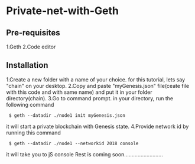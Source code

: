 # Private-net-with-Geth
## Pre-requisites
1.Geth
2.Code editor
## Installation
1.Create a new folder with a name of your choice. for this tutorial, lets say "chain" on your desktop.
2.Copy and paste "myGenesis.json" file(ceate file with this code and with same name) and put it in your folder directory(chain).
3.Go to command prompt. in your directory, run the following command
```
 $ geth --datadir ./node1 init myGenesis.json
 ```
 it will start a private blockchain with Genesis state.
4.Provide network id by running this command
```
 $ geth --datadir ./node1 --networkid 2018 console
```
it will take you to jS console
Rest is coming soon..........................
